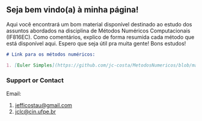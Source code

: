 ## Seja bem vindo(a) à minha página!

Aqui você encontrará um bom material disponível destinado ao estudo dos assuntos abordados na disciplina de Métodos Numéricos Computacionais (IF816EC). 
Como comentários, explico de forma resumida cada método que está disponível aqui. 
Espero que seja útil pra muita gente!
Bons estudos!

```markdown
# Link para os métodos numéricos:

1. [Euler Simples](https://github.com/jc-costa/MetodosNumericos/blob/main/eulerSimples.py)
```

### Support or Contact
Email: 
1. jefficostau@gmail.com
2. jclc@cin.ufpe.br


